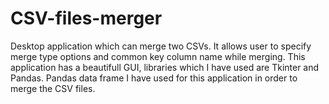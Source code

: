 # CSV-files-merger
Desktop application which can merge two CSVs. It allows user to specify merge type options and common key column name while merging. This application has a beautifull GUI, libraries which I have used are Tkinter and Pandas. Pandas data frame I have used for this application in order to merge the CSV files.
